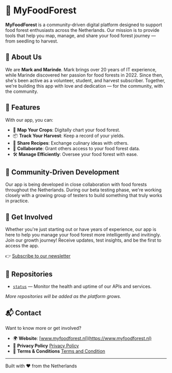 # 🌳 MyFoodForest

**MyFoodForest** is a community-driven digital platform designed to support food forest enthusiasts across the Netherlands. Our mission is to provide tools that help you map, manage, and share your food forest journey — from seedling to harvest.

## 🌱 About Us

We are **Mark and Marinde**. Mark brings over 20 years of IT experience, while Marinde discovered her passion for food forests in 2022. Since then, she's been active as a volunteer, student, and harvest subscriber. Together, we're building this app with love and dedication — for the community, with the community.

## 📱 Features

With our app, you can:

- 🌾 **Map Your Crops**: Digitally chart your food forest.
- 📦 **Track Your Harvest**: Keep a record of your yields.
- 🍲 **Share Recipes**: Exchange culinary ideas with others.
- 👥 **Collaborate**: Grant others access to your food forest data.
- 🛠️ **Manage Efficiently**: Oversee your food forest with ease.

## 🤝 Community-Driven Development

Our app is being developed in close collaboration with food forests throughout the Netherlands. During our beta testing phase, we're working closely with a growing group of testers to build something that truly works in practice.

## 🚀 Get Involved

Whether you're just starting out or have years of experience, our app is here to help you manage your food forest more intelligently and invitingly. Join our growth journey! Receive updates, test insights, and be the first to access the app.

👉 [Subscribe to our newsletter](https://www.myfoodforest.nl)

## 📂 Repositories

- [`status`](https://github.com/MyFoodForest/status) — Monitor the health and uptime of our APIs and services.

*More repositories will be added as the platform grows.*

## 📬 Contact

Want to know more or get involved?

- 🌍 **Website**: [www.myfoodforest.nl](https://www.myfoodforest.nl)
- 🔐 **Privacy Policy**  [Privacy Policy](../PRIVACY_EN.md)
- 💼 **Terms & Conditions** [Terms and Condition](../TERMSANDCONDITIONS_EN.md)

---

Built with ❤️ from the Netherlands
